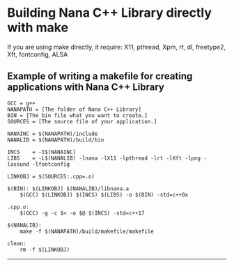 # Building Nana C++ Library directly with make
If you are using make directly, it require:
X11, pthread, Xpm, rt, dl, freetype2, Xft, fontconfig, ALSA

Example of writing a makefile for creating applications with Nana C++ Library
-------------------
```
GCC	= g++
NANAPATH = [The folder of Nana C++ Library]
BIN	= [The bin file what you want to create.]
SOURCES = [The source file of your application.]

NANAINC	= $(NANAPATH)/include
NANALIB = $(NANAPATH)/build/bin

INCS	= -I$(NANAINC)
LIBS	= -L$(NANALIB) -lnana -lX11 -lpthread -lrt -lXft -lpng -lasound -lfontconfig

LINKOBJ	= $(SOURCES:.cpp=.o)

$(BIN): $(LINKOBJ) $(NANALIB)/libnana.a
	$(GCC) $(LINKOBJ) $(INCS) $(LIBS) -o $(BIN) -std=c++0x

.cpp.o:
	$(GCC) -g -c $< -o $@ $(INCS) -std=c++17

$(NANALIB):
	make -f $(NANAPATH)/build/makefile/makefile

clean:
	rm -f $(LINKOBJ)
```
-------------------
